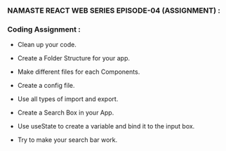 ### NAMASTE REACT WEB SERIES EPISODE-04 (ASSIGNMENT) :

### Coding Assignment :

- Clean up your code.

- Create a Folder Structure for your app.

- Make different files for each Components.

- Create a config file.

- Use all types of import and export.

- Create a Search Box in your App.

- Use useState to create a variable and bind it to the input box.

- Try to make your search bar work.